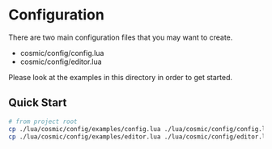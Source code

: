 # Configuration

There are two main configuration files that you may want to create.

- cosmic/config/config.lua
- cosmic/config/editor.lua

Please look at the examples in this directory in order to get started.

## Quick Start

```bash
# from project root
cp ./lua/cosmic/config/examples/config.lua ./lua/cosmic/config/config.lua
cp ./lua/cosmic/config/examples/editor.lua ./lua/cosmic/config/editor.lua
```

